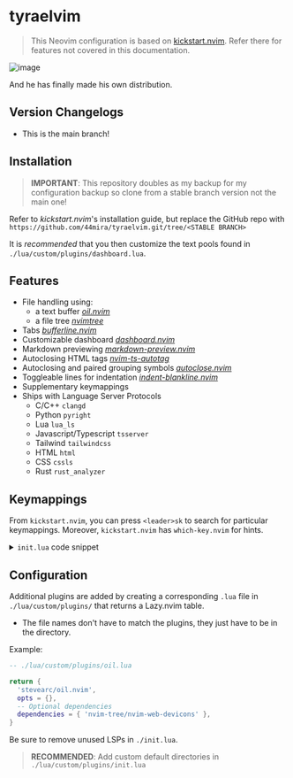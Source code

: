 
# tyraelvim

> This Neovim configuration is based on [kickstart.nvim](https://github.com/nvim-lua/kickstart.nvim).
> Refer there for features not covered in this documentation.

![image](https://github.com/44mira/tyraelvim/assets/116419708/5497aaab-46bf-49e0-9a4c-42d51b78d6d3)
    
And he has finally made his own distribution.

## Version Changelogs

- This is the main branch!

## Installation

> **IMPORTANT**: This repository doubles as my backup for my configuration backup so clone from a stable branch version not the main one!

Refer to *kickstart.nvim*'s installation guide, but replace the GitHub repo with `https://github.com/44mira/tyraelvim.git/tree/<STABLE BRANCH>`

It is *recommended* that you then customize the text pools found in `./lua/custom/plugins/dashboard.lua`.

## Features

- File handling using:
    - a text buffer *[oil.nvim](https://github.com/stevearc/oil.nvim)*
    - a file tree *[nvimtree](https://github.com/nvim-tree/nvim-tree.lua)*
- Tabs *[bufferline.nvim](https://github.com/akinsho/bufferline.nvim)*
- Customizable dashboard *[dashboard.nvim](https://github.com/MeanderingProgrammer/dashboard.nvim)*
- Markdown previewing *[markdown-preview.nvim](https://github.com/iamcco/markdown-preview.nvim)*
- Autoclosing HTML tags *[nvim-ts-autotag](https://github.com/windwp/nvim-ts-autotag)*
- Autoclosing and paired grouping symbols *[autoclose.nvim](https://github.com/m4xshen/autoclose.nvim)*
- Toggleable lines for indentation *[indent-blankline.nvim](https://github.com/lukas-reineke/indent-blankline.nvim)*
- Supplementary keymappings
- Ships with Language Server Protocols
    - C/C++ `clangd`
    - Python `pyright`
    - Lua `lua_ls`
    - Javascript/Typescript `tsserver`
    - Tailwind `tailwindcss`
    - HTML `html`
    - CSS `cssls`
    - Rust `rust_analyzer`

## Keymappings

From `kickstart.nvim`, you can press `<leader>sk` to search for particular keymappings. Moreover, `kickstart.nvim` has `which-key.nvim` for hints.

<details>
    <summary> <code>init.lua</code> code snippet</summary>

```lua
-- ./init.lua

-- shorthand for binding keymap
local bind = vim.keymap.set

-- Toggle the NvimTree (Replaced by oil.nvim)
-- bind('n', '<leader>f', '<cmd>NvimTreeToggle<CR>', { desc = 'Open [F]ile Tree' })

-- Open an Oil buffer
bind('n', '<leader>f', '<cmd>Oil --float<CR>', { desc = 'Open [F]ile explorer buffer' })

-- Toggle lines for indented
bind('n', '<leader>i', '<cmd>IBLToggle<CR>', { desc = 'Toggle [I]ndent Blank Line' })

-- Additional normal bind shortcut for ergonomics
bind('i', 'jk', '<Esc>', { desc = 'Normal mode' })

-- Close a tab
bind('n', '<leader>bd', '<cmd>bd<CR>', { desc = '[B]uffer [D]elete' })

-- Cycle through tabs
bind('n', '<leader>[', '<cmd>BufferLineCyclePrev<CR>', { desc = '[[] Previous Buffer' })
bind('n', '<leader>]', '<cmd>BufferLineCycleNext<CR>', { desc = '[]] Next Buffer' })

-- Rearrange tabs
bind('n', '<leader>}', '<cmd>BufferLineMoveNext<CR>', { desc = '[}] Forward Buffer' })
bind('n', '<leader>{', '<cmd>BufferLineMovePrev<CR>', { desc = '[{] Backward Buffer' })

-- Jump to tab (Alt-1 to Alt-9)
for i = 1, 9 do
  bind('n', ('<M-%d>'):format(i), ('<cmd>BufferLineGoToBuffer %d<CR>'):format(i), { desc = ('Go to Buffer [%d]'):format(i) })
end

-- Markdown preview
bind('n', 'md', '<cmd>MarkdownPreviewToggle<CR>', { desc = 'Preview [M]ark[d]own' })
```
</details>

## Configuration

Additional plugins are added by creating a corresponding `.lua` file in `./lua/custom/plugins/` that returns a Lazy.nvim table.
- The file names don't have to match the plugins, they just have to be in the directory.

Example:

```lua
-- ./lua/custom/plugins/oil.lua

return {
  'stevearc/oil.nvim',
  opts = {},
  -- Optional dependencies
  dependencies = { 'nvim-tree/nvim-web-devicons' },
}
```

Be sure to remove unused LSPs in `./init.lua`.

> **RECOMMENDED**: Add custom default directories in `./lua/custom/plugins/init.lua`

